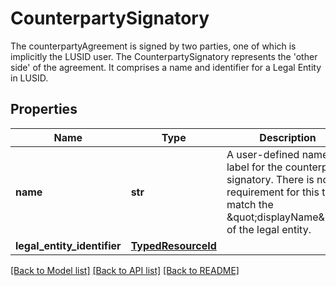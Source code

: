 # CounterpartySignatory

The counterpartyAgreement is signed by two parties, one of which is implicitly the LUSID user.  The CounterpartySignatory represents the 'other side' of the agreement.  It comprises a name and identifier for a Legal Entity in LUSID.

## Properties
Name | Type | Description | Notes
------------ | ------------- | ------------- | -------------
**name** | **str** | A user-defined name or label for the counterparty signatory.  There is no requirement for this to match the \&quot;displayName\&quot; of the legal entity. | 
**legal_entity_identifier** | [**TypedResourceId**](TypedResourceId.md) |  | 

[[Back to Model list]](../README.md#documentation-for-models) [[Back to API list]](../README.md#documentation-for-api-endpoints) [[Back to README]](../README.md)



